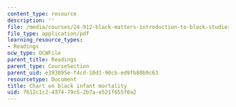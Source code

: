 ```yaml
---
content_type: resource
description: ''
file: /media/courses/24-912-black-matters-introduction-to-black-studies-spring-2017/7612c1c2437479c52b7ae521f655f0a2_MIT24_912s17_chomsky_mortality.pdf
file_type: application/pdf
learning_resource_types:
- Readings
ocw_type: OCWFile
parent_title: Readings
parent_type: CourseSection
parent_uid: e393895e-f4cd-10d1-90cb-ed9fb80b9c63
resourcetype: Document
title: Chart on black infant mortality
uid: 7612c1c2-4374-79c5-2b7a-e521f655f0a2
---
```

